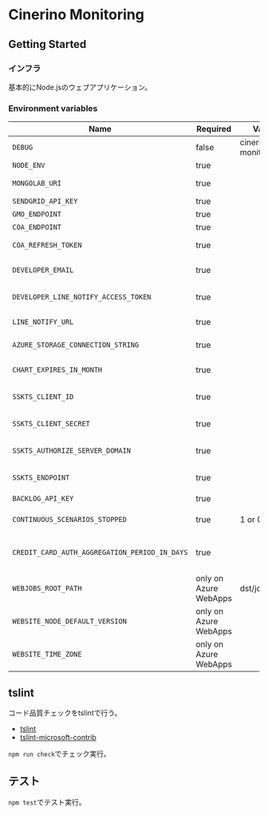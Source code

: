 # Cinerino Monitoring

## Getting Started

### インフラ

基本的にNode.jsのウェブアプリケーション。

### Environment variables

| Name                                          | Required              | Value                 | Purpose                                |
| --------------------------------------------- | --------------------- | --------------------- | -------------------------------------- |
| `DEBUG`                                       | false                 | cinerino-monitoring:* | Debug                                  |
| `NODE_ENV`                                    | true                  |                       | environment name                       |
| `MONGOLAB_URI`                                | true                  |                       | MongoDB connection URI                 |
| `SENDGRID_API_KEY`                            | true                  |                       | SendGrid API Key                       |
| `GMO_ENDPOINT`                                | true                  |                       | GMO API endpoint                       |
| `COA_ENDPOINT`                                | true                  |                       | COA API endpoint                       |
| `COA_REFRESH_TOKEN`                           | true                  |                       | COA API refresh token                  |
| `DEVELOPER_EMAIL`                             | true                  |                       | 開発者通知用メールアドレス             |
| `DEVELOPER_LINE_NOTIFY_ACCESS_TOKEN`          | true                  |                       | LINE Notifyでのレポート通知            |
| `LINE_NOTIFY_URL`                             | true                  |                       | https://notify-api.line.me/api/notify  |
| `AZURE_STORAGE_CONNECTION_STRING`             | true                  |                       | Save charts on azure storage           |
| `CHART_EXPIRES_IN_MONTH`                      | true                  |                       | チャート表示有効期間(ヵ月)             |
| `SSKTS_CLIENT_ID`                             | true                  |                       | SSKTS APIクライアントID                |
| `SSKTS_CLIENT_SECRET`                         | true                  |                       | SSKTS APIクライアントシークレット      |
| `SSKTS_AUTHORIZE_SERVER_DOMAIN`               | true                  |                       | SSKTS API認可サーバードメイン          |
| `SSKTS_ENDPOINT`                              | true                  |                       | SSKTS APIエンドポイント                |
| `BACKLOG_API_KEY`                             | true                  |                       | バックログAPI key                      |
| `CONTINUOUS_SCENARIOS_STOPPED`                | true                  | 1 or 0                | 継続的なシナリオを止めるかどうか       |
| `CREDIT_CARD_AUTH_AGGREGATION_PERIOD_IN_DAYS` | true                  |                       | クレジットカード承認アクション集計期間 |
| `WEBJOBS_ROOT_PATH`                           | only on Azure WebApps | dst/jobs              |                                        |
| `WEBSITE_NODE_DEFAULT_VERSION`                | only on Azure WebApps |                       | Node.js version                        |
| `WEBSITE_TIME_ZONE`                           | only on Azure WebApps |                       | Tokyo Standard Time                    |

## tslint

コード品質チェックをtslintで行う。

* [tslint](https://github.com/palantir/tslint)
* [tslint-microsoft-contrib](https://github.com/Microsoft/tslint-microsoft-contrib)

`npm run check`でチェック実行。

## テスト

`npm test`でテスト実行。
